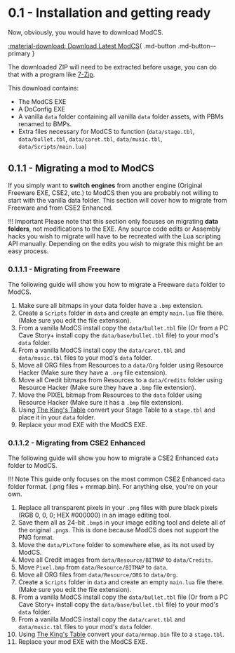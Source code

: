 # 0.1 - Installation and getting ready

Now, obviously, you would have to download ModCS.

[:material-download: Download Latest ModCS](/assets/releases/modcs0112.zip){ .md-button .md-button--primary }

The downloaded ZIP will need to be extracted before usage, you can do that with a program like [7-Zip](https://www.7-zip.org).

This download contains:

- The ModCS EXE
- A DoConfig EXE
- A vanilla `data` folder containing all vanilla `data` folder assets, with PBMs renamed to BMPs.
- Extra files necessary for ModCS to function (`data/stage.tbl`, `data/bullet.tbl`, `data/caret.tbl`, `data/music.tbl`, `data/Scripts/main.lua`)

## 0.1.1 - Migrating a mod to ModCS

If you simply want to **switch engines** from another engine (Original Freeware EXE, CSE2, etc.) to ModCS then you are probably not willing to start with the vanilla data folder. This section will cover how to migrate from Freeware and from CSE2 Enhanced.

!!! Important
	Please note that this section only focuses on migrating **data folders**, not modifications to the EXE. Any source code edits or Assembly hacks you wish to migrate will have to be recreated with the Lua scripting API manually. Depending on the edits you wish to migrate this might be an easy process.

### 0.1.1.1 - Migrating from Freeware

The following guide will show you how to migrate a Freeware `data` folder to ModCS.

1. Make sure all bitmaps in your data folder have a `.bmp` extension.
2. Create a `Scripts` folder in `data` and create an empty `main.lua` file there. (Make sure you edit the file extension).
3. From a vanilla ModCS install copy the `data/bullet.tbl` file (Or from a PC Cave Story+ install copy the `data/base/bullet.tbl` file) to your mod's `data` folder.
4. From a vanilla ModCS install copy the `data/caret.tbl` and `data/music.tbl` files to your mod's `data` folder.
5. Move all ORG files from Resources to a `data/Org` folder using Resource Hacker (Make sure they have a `.org` file extension).
6. Move all Credit bitmaps from Resources to a `data/Credits` folder using Resource Hacker (Make sure they have a `.bmp` file extension).
7. Move the PIXEL bitmap from Resources to the `data` folder using Resource Hacker (Make sure it has a `.bmp` file extension).
8. Using [The King's Table](/guide/intro/editors/#022-the-kings-table) convert your Stage Table to a `stage.tbl` and place it in your `data` folder. 
9. Replace your mod EXE with the ModCS EXE.

### 0.1.1.2 - Migrating from CSE2 Enhanced

The following guide will show you how to migrate a CSE2 Enhanced `data` folder to ModCS.

!!! Note
	This guide only focuses on the most common CSE2 Enhanced `data` folder format. (.png files + mrmap.bin). For anything else, you're on your own.

1. Replace all transparent pixels in your `.png` files with pure black pixels (RGB 0, 0, 0; HEX #000000) in an image editing tool.
2. Save them all as 24-bit `.bmp`s in your image editing tool and delete all of the original `.png`s. This is done because ModCS does not support the PNG format. 
3. Move the `data/PixTone` folder to somewhere else, as its not used by ModCS.
4. Move all Credit images from `data/Resource/BITMAP` to `data/Credits`.
5. Move `Pixel.bmp` from `data/Resource/BITMAP` to `data`.
6. Move all ORG files from `data/Resource/ORG` to `data/Org`.
7. Create a `Scripts` folder in `data` and create an empty `main.lua` file there. (Make sure you edit the file extension).
8. From a vanilla ModCS install copy the `data/bullet.tbl` file (Or from a PC Cave Story+ install copy the `data/base/bullet.tbl` file) to your mod's `data` folder.
9. From a vanilla ModCS install copy the `data/caret.tbl` and `data/music.tbl` files to your mod's `data` folder.
10. Using [The King's Table](/guide/intro/editors/#022-the-kings-table) convert your `data/mrmap.bin` file to a `stage.tbl`. 
11. Replace your mod EXE with the ModCS EXE.

